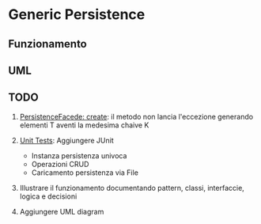 # Generic Persistence

## Funzionamento

## UML

## TODO
1. [PersistenceFacede: create](./src/genericpersistence/persistence/PersistenceFacade.java): il metodo non lancia l'eccezione generando elementi T aventi la medesima chaive K

2. [Unit Tests](./test/): Aggiungere JUnit
    - Instanza persistenza univoca
    - Operazioni CRUD
    - Caricamento persistenza via File

3. Illustrare il funzionamento documentando pattern, classi, interfaccie, logica e decisioni
4. Aggiungere UML diagram